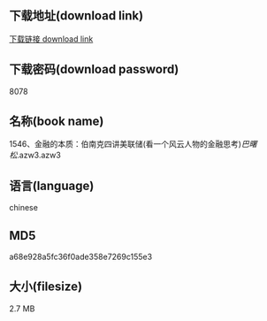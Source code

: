 ## 下载地址(download link)
[下载链接 download link](https://voluble-croquembouche-d321dc.netlify.app/?s=1546%E3%80%81%E9%87%91%E8%9E%8D%E7%9A%84%E6%9C%AC%E8%B4%A8%EF%BC%9A%E4%BC%AF%E5%8D%97%E5%85%8B%E5%9B%9B%E8%AE%B2%E7%BE%8E%E8%81%94%E5%82%A8%28%E7%9C%8B%E4%B8%80%E4%B8%AA%E9%A3%8E%E4%BA%91%E4%BA%BA%E7%89%A9%E7%9A%84%E9%87%91%E8%9E%8D%E6%80%9D%E8%80%83%29_%E5%B7%B4%E6%9B%99%E6%9D%BE_.azw3)

## 下载密码(download password)
8078

## 名称(book name)
1546、金融的本质：伯南克四讲美联储(看一个风云人物的金融思考)_巴曙松_.azw3.azw3

## 语言(language)
chinese

## MD5
a68e928a5fc36f0ade358e7269c155e3

## 大小(filesize)
2.7 MB
